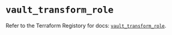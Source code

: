 # `vault_transform_role`

Refer to the Terraform Registory for docs: [`vault_transform_role`](https://registry.terraform.io/providers/hashicorp/vault/3.15.1/docs/resources/transform_role).
